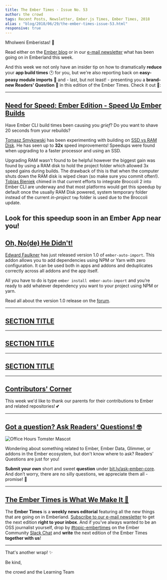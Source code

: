 ```yaml
---
title: The Ember Times - Issue No. 53
author: the crowd
tags: Recent Posts, Newsletter, Ember.js Times, Ember Times, 2018
alias : "blog/2018/06/29/the-ember-times-issue-53.html"
responsive: true
---
```


Mholweni Emberistas! 🐹

Read either on the [Ember blog](https://www.emberjs.com/blog/2018/06/29/the-ember-times-issue-53.html) or in our [e-mail newsletter](https://the-emberjs-times.ongoodbits.com/2018/06/29/the-ember-times-issue-53) what has been going on in Emberland this week.

And this week we not only have an insider tip on how to dramatically **reduce** your **app build times** 🕐 for you,
but we're also reporting back on **easy-peasy module imports** 🙌 and - last, but not least! - presenting you a **brand-new Readers' Question** 💯 in this edition of the Ember Times. Check it out 🐹:

---

## [Need for Speed: Ember Edition - Speed Up Ember Builds](https://github.com/ember-cli/ember-cli/issues/7645)

Have Ember CLI build times been causing you *grief*? Do you want to shave 20 seconds from your rebuilds?

[Tomasz Smykowski](https://github.com/tomaszs) has been experimenting with building on [SSD vs RAM Disk](https://emberjs-developer.quora.com/How-to-make-Ember-js-CLI-ember-s-32-times-faster). He has seen up to **32x** speed improvements! Speedups were found when upgrading to a faster processor and using an SSD.

Upgrading RAM wasn't found to be helpful however the biggest gain was found by using a RAM disk to hold the project folder which allowed 3x speed gains during builds. The drawback of this is that when the computer shuts down the RAM disk is wiped clean (so make sure you commit often!).
[Tobias Bieniek](https://github.com/Turbo87) chimed in that current efforts to integrate Broccoli 2 into Ember CLI are underway and that most platforms would get this speedup by default once the usually RAM Disk powered, system temporary folder instead of the current _in-project_ `tmp` folder is used due to the Broccoli update.

Look for this speedup soon in an Ember App near you!
---

## [Oh, No(de) He Didn't!](https://github.com/ef4/ember-auto-import)
[Edward Faulkner](https://github.com/ef4) has just released version 1.0 of `ember-auto-import`. This addon allows you to add dependencies using NPM or Yarn with zero configuration. It can be used both in apps and addons and deduplicates correctly across all addons and the app itself.

All you have to do is type `ember install ember-auto-import` and you’re ready to add whatever dependency you want to your project using NPM or yarn.

Read all about the version 1.0 release on the [forum](https://discuss.emberjs.com/t/ember-auto-import-1-0-released/14997).

---

## [SECTION TITLE](#section-url)


---

## [SECTION TITLE](#section-url)


---

## [SECTION TITLE](#section-url)


---

## [Contributors' Corner](https://guides.emberjs.com/v3.2.0/contributing/repositories/)

<p>This week we'd like to thank our parents for their contributions to Ember and related repositories! 💕
</p>

---

## [Got a question? Ask Readers' Questions! 🤓](https://docs.google.com/forms/d/e/1FAIpQLScqu7Lw_9cIkRtAiXKitgkAo4xX_pV1pdCfMJgIr6Py1V-9Og/viewform)

<div class="blog-row">
  <img class="float-right small transparent padded" alt="Office Hours Tomster Mascot" title="Readers' Questions" src="/images/tomsters/officehours.png" />

  <p>Wondering about something related to Ember, Ember Data, Glimmer, or addons in the Ember ecosystem, but don't know where to ask? Readers’ Questions are just for you!</p>

<p><strong>Submit your own</strong> short and sweet <strong>question</strong> under <a href="https://bit.ly/ask-ember-core" target="rq">bit.ly/ask-ember-core</a>. And don’t worry, there are no silly questions, we appreciate them all - promise! 🤞</p>

</div>

---

## [The Ember Times is What We Make It 🙌](https://embercommunity.slack.com/messages/C8P6UPWNN/)

The **Ember Times** is a **weekly news editorial** featuring all the new things that are going on in Emberland.
[Subscribe to our e-mail newsletter](https://the-emberjs-times.ongoodbits.com/) to get the next edition **right to your inbox**.
And if you've always wanted to be an OSS journalist yourself,
drop by [#topic-embertimes](https://embercommunity.slack.com/messages/C8P6UPWNN/)
on the Ember Community [Slack Chat](https://ember-community-slackin.herokuapp.com/)
and **write** the next edition of the Ember Times **together with us**!


---


That's another wrap!  ✨

Be kind,

the crowd and the Learning Team
